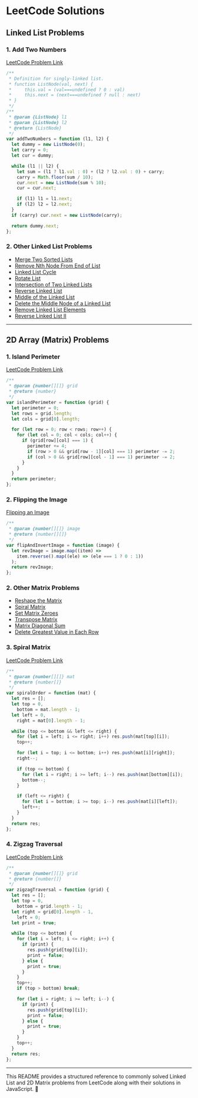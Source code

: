 # LeetCode Solutions

## Linked List Problems

### 1. Add Two Numbers

[LeetCode Problem Link](https://leetcode.com/problems/add-two-numbers/description/)

```javascript
/**
 * Definition for singly-linked list.
 * function ListNode(val, next) {
 *     this.val = (val===undefined ? 0 : val)
 *     this.next = (next===undefined ? null : next)
 * }
 */
/**
 * @param {ListNode} l1
 * @param {ListNode} l2
 * @return {ListNode}
 */
var addTwoNumbers = function (l1, l2) {
  let dummy = new ListNode(0);
  let carry = 0;
  let cur = dummy;

  while (l1 || l2) {
    let sum = (l1 ? l1.val : 0) + (l2 ? l2.val : 0) + carry;
    carry = Math.floor(sum / 10);
    cur.next = new ListNode(sum % 10);
    cur = cur.next;

    if (l1) l1 = l1.next;
    if (l2) l2 = l2.next;
  }
  if (carry) cur.next = new ListNode(carry);

  return dummy.next;
};
```

### 2. Other Linked List Problems

- [Merge Two Sorted Lists](https://leetcode.com/problems/merge-two-sorted-lists/description/)
- [Remove Nth Node From End of List](https://leetcode.com/problems/remove-nth-node-from-end-of-list/description/)
- [Linked List Cycle](https://leetcode.com/problems/linked-list-cycle/description/)
- [Rotate List](https://leetcode.com/problems/rotate-list/description/)
- [Intersection of Two Linked Lists](https://leetcode.com/problems/intersection-of-two-linked-lists/description/)
- [Reverse Linked List](https://leetcode.com/problems/reverse-linked-list/description/)
- [Middle of the Linked List](https://leetcode.com/problems/middle-of-the-linked-list/description/)
- [Delete the Middle Node of a Linked List](https://leetcode.com/problems/delete-the-middle-node-of-a-linked-list/description/)
- [Remove Linked List Elements](https://leetcode.com/problems/remove-linked-list-elements/description/)
- [Reverse Linked List II](https://leetcode.com/problems/reverse-linked-list-ii/description/)

---

## 2D Array (Matrix) Problems

### 1. Island Perimeter

[LeetCode Problem Link](https://leetcode.com/problems/island-perimeter/description/)

```javascript
/**
 * @param {number[][]} grid
 * @return {number}
 */
var islandPerimeter = function (grid) {
  let perimeter = 0;
  let rows = grid.length;
  let cols = grid[0].length;

  for (let row = 0; row < rows; row++) {
    for (let col = 0; col < cols; col++) {
      if (grid[row][col] === 1) {
        perimeter += 4;
        if (row > 0 && grid[row - 1][col] === 1) perimeter -= 2;
        if (col > 0 && grid[row][col - 1] === 1) perimeter -= 2;
      }
    }
  }
  return perimeter;
};
```

### 2. Flipping the Image

[Flipping an Image](https://leetcode.com/problems/flipping-an-image/description/)

```javascript
/**
 * @param {number[][]} image
 * @return {number[][]}
 */
var flipAndInvertImage = function (image) {
  let revImage = image.map((item) =>
    item.reverse().map((ele) => (ele === 1 ? 0 : 1))
  );
  return revImage;
};
```

### 2. Other Matrix Problems

- [Reshape the Matrix](https://leetcode.com/problems/reshape-the-matrix/description/)
- [Spiral Matrix](https://leetcode.com/problems/spiral-matrix/description/)
- [Set Matrix Zeroes](https://leetcode.com/problems/set-matrix-zeroes/description/)
- [Transpose Matrix](https://leetcode.com/problems/transpose-matrix/description/)
- [Matrix Diagonal Sum](https://leetcode.com/problems/matrix-diagonal-sum/description/)
- [Delete Greatest Value in Each Row](https://leetcode.com/problems/delete-greatest-value-in-each-row/description/)

### 3. Spiral Matrix

[LeetCode Problem Link](https://leetcode.com/problems/spiral-matrix/description/)

```javascript
/**
 * @param {number[][]} mat
 * @return {number[]}
 */
var spiralOrder = function (mat) {
  let res = [];
  let top = 0,
    bottom = mat.length - 1;
  let left = 0,
    right = mat[0].length - 1;

  while (top <= bottom && left <= right) {
    for (let i = left; i <= right; i++) res.push(mat[top][i]);
    top++;

    for (let i = top; i <= bottom; i++) res.push(mat[i][right]);
    right--;

    if (top <= bottom) {
      for (let i = right; i >= left; i--) res.push(mat[bottom][i]);
      bottom--;
    }

    if (left <= right) {
      for (let i = bottom; i >= top; i--) res.push(mat[i][left]);
      left++;
    }
  }
  return res;
};
```

### 4. Zigzag Traversal

[LeetCode Problem Link](https://leetcode.com/problems/zigzag-grid-traversal-with-skip/description/)

```javascript
/**
 * @param {number[][]} grid
 * @return {number[]}
 */
var zigzagTraversal = function (grid) {
  let res = [];
  let top = 0,
    bottom = grid.length - 1;
  let right = grid[0].length - 1,
    left = 0;
  let print = true;

  while (top <= bottom) {
    for (let i = left; i <= right; i++) {
      if (print) {
        res.push(grid[top][i]);
        print = false;
      } else {
        print = true;
      }
    }
    top++;
    if (top > bottom) break;

    for (let i = right; i >= left; i--) {
      if (print) {
        res.push(grid[top][i]);
        print = false;
      } else {
        print = true;
      }
    }
    top++;
  }
  return res;
};
```

---

This README provides a structured reference to commonly solved Linked List and 2D Matrix problems from LeetCode along with their solutions in JavaScript. 🚀
